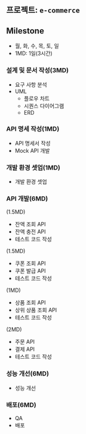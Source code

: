 ## 프로젝트: `e-commerce`

## Milestone

-   월, 화, 수, 목, 토, 일
-   1MD: 1일(3시간)

### 설계 및 문서 작성(3MD)

-   요구 사항 분석
-   UML
    -   플로우 차트
    -   시퀀스 다이어그램
    -   ERD

### API 명세 작성(1MD)

-   API 명세서 작성
-   Mock API 개발

### 개발 환경 셋업(1MD)

-   개발 환경 셋업

### API 개발(6MD)

(1.5MD)

-   잔액 조회 API
-   잔액 충전 API
-   테스트 코드 작성

(1.5MD)

-   쿠폰 조회 API
-   쿠폰 발급 API
-   테스트 코드 작성

(1MD)

-   상품 조회 API
-   상위 상품 조회 API
-   테스트 코드 작성

(2MD)

-   주문 API
-   결제 API
-   테스트 코드 작성

### 성능 개선(6MD)

-   성능 개선

### 배포(6MD)

-   QA
-   배포

